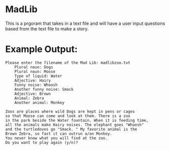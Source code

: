 # MadLib

This is a prgoram that takes in a text file and will have a user input questions based from the text file to make a story.

# Example Output:

```
Please enter the filename of the Mad Lib: madlibzoo.txt
    Plural noun: Dogs
    Plural noun: Moose
    Type of liquid: Water
    Adjective: Hairy
    Funny noise: Whoosh
    Another funny noise: Smack
    Adjective: Brown
    Animal: Zebra
    Another animal: Monkey

Zoos are places where wild Dogs are kept in pens or cages
so that Moose can come and look at them. There is a zoo
in the park beside the Water fountain. When it is feeding time,
all the animals make Hairy noises. The elephant goes "Whoosh" 
and the turtledoves go "Smack. " My favorite animal is the
Brown Zebra, so fast it can outrun a/an Monkey. 
You never know what you will find at the zoo. 
Do you want to play again (y/n)?
```


